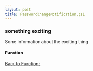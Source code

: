 ```yaml
---
layout: post
title: PasswordChangeNotification.ps1
---
```


### something exciting

Some information about the exciting thing

#### Function

<script async src="https://gist-it.appspot.com/github.com/BanterBoy/scripts-blog/blob/master/PowerShell/functions/exchange/PasswordChangeNotification.ps1"></script>

<a href="/menu/_pages/functions.html">Back to Functions</a>
